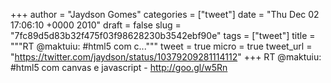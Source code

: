 
+++
author = "Jaydson Gomes"
categories = ["tweet"]
date = "Thu Dec 02 17:06:10 +0000 2010"
draft = false
slug = "7fc89d5d83b32f475f03f98628230b3542ebf90e"
tags = ["tweet"]
title = """RT @maktuiu: #html5 com c..."""
tweet = true
micro = true
tweet_url = "https://twitter.com/jaydson/status/10379209281114112"
+++
RT @maktuiu: #html5 com canvas e javascript - http://goo.gl/w5Rn
